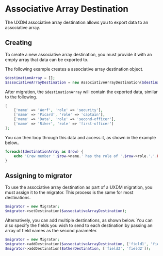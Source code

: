 # Associative Array Destination

The UXDM associative array destination allows you to export data to an associative array.

## Creating

To create a new associative array destination, you must provide it with an empty array that data can be exported to.

The following example creates a associative array destination object.

```php
$destinationArray = [];
$associativeArrayDestination = new AssociativeArrayDestination($destinationArray);
```

After migration, the `$destinationArray` will contain the exported data, similar to the following.

```php
[
    ['name' => 'Worf', 'role' => 'security'],
    ['name' => 'Picard', 'role' => 'captain'],
    ['name' => 'Data', 'role' => 'second-officer'],
    ['name' => 'Riker', 'role' => 'first-officer']
];
```

You can then loop through this data and access it, as shown in the example below..

```php
foreach($destinationArray as $row) {
    echo 'Crew member '.$row->name.' has the role of '.$row->role.'.'.PHP_EOL;
}
```

## Assigning to migrator

To use the associative array destination as part of a UXDM migration, you must assign it to the migrator. This process is the same for most destinations.

```php
$migrator = new Migrator;
$migrator->setDestination($associativeArrayDestination);
```

Alternatively, you can add multiple destinations, as shown below. You can also specify the fields you wish to send to each destination by 
passing an array of field names as the second parameter.

```php
$migrator = new Migrator;
$migrator->addDestination($associativeArrayDestination, ['field1', 'field2']);
$migrator->addDestination($otherDestination, ['field3', 'field2']);
```
